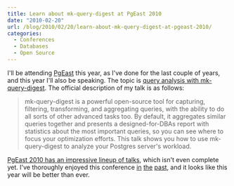 ```yaml
---
title: Learn about mk-query-digest at PgEast 2010
date: "2010-02-20"
url: /blog/2010/02/20/learn-about-mk-query-digest-at-pgeast-2010/
categories:
  - Conferences
  - Databases
  - Open Source
---
```

I'll be attending [PgEast](http://www.postgresqlconference.org/) this year, as I've done for the last couple of years, and this year I'll also be speaking. The topic is [query analysis with mk-query-digest](http://postgresqlconference.org/2010/east/talks/query/analysis_with_mk_query_digest). The official description of my talk is as follows:

> mk-query-digest is a powerful open-source tool for capturing, filtering, transforming, and aggregating queries, with the ability to do all sorts of other advanced tasks too. By default, it aggregates similar queries together and presents a designed-for-DBAs report with statistics about the most important queries, so you can see where to focus your optimization efforts. This talk shows you how to use mk-query-digest to analyze your Postgres server's workload.

[PgEast 2010 has an impressive lineup of talks](http://www.postgresqlconference.org/2010/east/talks), which isn't even complete yet. I've thoroughly enjoyed this conference [in](/blog/2009/04/05/postgresql-conference-east-2009-day-three/) [the](/blog/2009/04/04/postgresql-conference-east-2009-day-two/) [past](/blog/2008/04/01/postgresql-conference-east-2008/), and it looks like this year will be better than ever.


